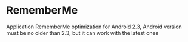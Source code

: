 # RememberMe
Application RememberMe optimization for Android 2.3, Android version must be no older than 2.3, but it can work with the latest ones 
